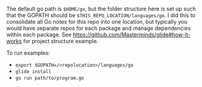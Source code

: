 The default go path is `$HOME/go`, but the folder structure here is set up such that the GOPATH should be `$THIS_REPO_LOCATION/languages/go`. I did this to consolidate all Go notes for this repo into one location, but typically you would have separate repos for each package and manage dependencies within each package. See https://github.com/Masterminds/glide#how-it-works for project structure example.

To run examples:
* `export $GOPATH=/<repolocation>/languages/go`
* `glide install`
* `go run path/to/program.go`
